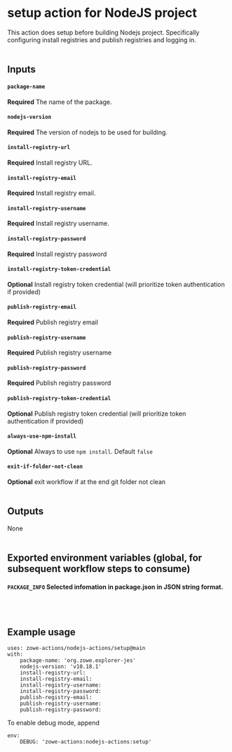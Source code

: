# setup action for NodeJS project

This action does setup before building Nodejs project. Specifically configuring install registries and publish registries and logging in.
<br /><br />

## Inputs

#### `package-name`
**Required** The name of the package.
#### `nodejs-version`
**Required** The version of nodejs to be used for building.
#### `install-registry-url`
**Required** Install registry URL.
#### `install-registry-email`
**Required** Install registry email.
#### `install-registry-username`
**Required** Install registry username.
#### `install-registry-password`
**Required** Install registry password
#### `install-registry-token-credential`
**Optional** Install registry token credential (will prioritize token authentication if provided)
#### `publish-registry-email`
**Required** Publish registry email
#### `publish-registry-username`
**Required** Publish registry username
#### `publish-registry-password`
**Required** Publish registry password
#### `publish-registry-token-credential`
**Optional** Publish registry token credential (will prioritize token authentication if provided)
#### `always-use-npm-install`
**Optional** Always to use `npm install`. Default `false`
#### `exit-if-folder-not-clean`
**Optional** exit workflow if at the end git folder not clean
<br /><br />

## Outputs
None
<br /><br />

## Exported environment variables (global, for subsequent workflow steps to consume)
#### `PACKAGE_INFO` Selected infomation in package.json in JSON string format.
<br /><br />

## Example usage
```
uses: zowe-actions/nodejs-actions/setup@main
with:
    package-name: 'org.zowe.explorer-jes'
    nodejs-version: 'v10.18.1'
    install-registry-url: 
    install-registry-email: 
    install-registry-username: 
    install-registry-password: 
    publish-registry-email: 
    publish-registry-username: 
    publish-registry-password: 
```
To enable debug mode, append
```
env:
    DEBUG: 'zowe-actions:nodejs-actions:setup'
```
